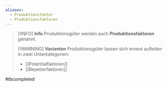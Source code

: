 ```yaml
---
aliases:
  - Produktionsfaktor
  - Produktionsfaktoren
---
```

>[!INFO] **Info**
>Produktionsgüter werden auch **Produktionsfaktoren** genannt.
>
>[!WARNING] **Varianten**
>Produktionsgüter lassen sich erneut aufteilen in zwei Unterkategorien:
>- [[Potentialfaktoren]]
>- [[Repetierfaktoren]]

#tbcompleted 

